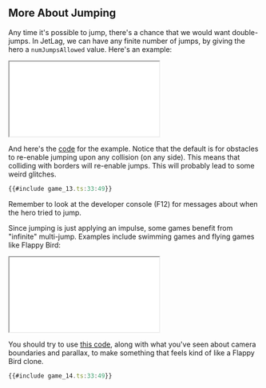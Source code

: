 ## More About Jumping

Any time it's possible to jump, there's a chance that we would want
double-jumps.  In JetLag, we can have any finite number of jumps, by giving the
hero a `numJumpsAllowed` value.  Here's an example:

<iframe src="game_13.iframe.html"></iframe>

And here's the [code](game_13.ts) for the example.  Notice that the default is
for obstacles to re-enable jumping upon any collision (on any side).  This means
that colliding with borders will re-enable jumps.  This will probably lead to
some weird glitches.

```typescript
{{#include game_13.ts:33:49}}
```

Remember to look at the developer console (F12) for messages about when the hero
tried to jump.

Since jumping is just applying an impulse, some games benefit from "infinite"
multi-jump.  Examples include swimming games and flying games like Flappy Bird:

<iframe src="game_14.iframe.html"></iframe>

You should try to use [this code](game_14.ts), along with what you've seen about camera
boundaries and parallax, to make something that feels kind of like a Flappy Bird
clone.

```typescript
{{#include game_14.ts:33:49}}
```
